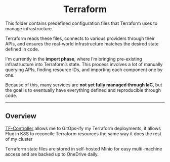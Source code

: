 <div align="center">

# Terraform

</div>

This folder contains predefined configuration files that Terraform uses to manage infrastructure.

Terraform reads these files, connects to various providers through their APIs, and ensures the real-world infrastructure matches the desired state defined in code.

I'm currently in the **import phase**, where I’m bringing pre-existing infrastructure into Terraform’s state. This process involves a lot of manually querying APIs, finding resource IDs, and importing each component one by one.

Because of this, many services are **not yet fully managed through IaC**, but the goal is to eventually have everything defined and reproducible through code.

---
## Overview
[TF-Controller](https://flux-iac.github.io/tofu-controller/) allows me to GitOps-ify my Terraform deployments, it allows Flux in K8S to reconcile Terraform resources the same way it does the rest of my cluster

Terraform state files are stored in self-hosted Minio for easy multi-machine access and are backed up to OneDrive daily.



